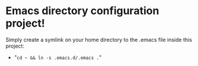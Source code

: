 # Emacs directory configuration project!

Simply create a symlink on your home directory to the .emacs file inside this project:
* "`cd ~ && ln -s .emacs.d/.emacs .`"
